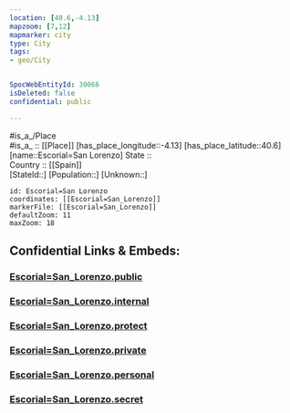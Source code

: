 ```yaml
---
location: [40.6,-4.13] 
mapzoom: [7,12] 
mapmarker: city 
type: City
tags:
- geo/City


SpocWebEntityId: 30066
isDeleted: false
confidential: public

---
```

#is_a_/Place  
#is_a_ :: [[Place]] 
[has_place_longitude::-4.13] 
[has_place_latitude::40.6] 
[name::Escorial=San Lorenzo] 
State ::  
Country :: [[Spain]]  
[StateId::] 
[Population::] 
[Unknown::] 


```leaflet
id: Escorial=San Lorenzo
coordinates: [[Escorial=San_Lorenzo]] 
markerFile: [[Escorial=San_Lorenzo]] 
defaultZoom: 11 
maxZoom: 18
```


## Confidential Links & Embeds: 

### [Escorial=San_Lorenzo.public](/_public/\Earth\Continent\Europe\Europe~South\Spain\Provinces~Spain\Madrid,Region\counties~Comunidadde_Madrid\Madrid,County\cities~MadridEscorial=San_Lorenzo.public.md) 

### [Escorial=San_Lorenzo.internal](/_internal/\Earth\Continent\Europe\Europe~South\Spain\Provinces~Spain\Madrid,Region\counties~Comunidadde_Madrid\Madrid,County\cities~MadridEscorial=San_Lorenzo.internal.md) 

### [Escorial=San_Lorenzo.protect](/_protect/\Earth\Continent\Europe\Europe~South\Spain\Provinces~Spain\Madrid,Region\counties~Comunidadde_Madrid\Madrid,County\cities~MadridEscorial=San_Lorenzo.protect.md) 

### [Escorial=San_Lorenzo.private](/_private/\Earth\Continent\Europe\Europe~South\Spain\Provinces~Spain\Madrid,Region\counties~Comunidadde_Madrid\Madrid,County\cities~MadridEscorial=San_Lorenzo.private.md) 

### [Escorial=San_Lorenzo.personal](/_personal/\Earth\Continent\Europe\Europe~South\Spain\Provinces~Spain\Madrid,Region\counties~Comunidadde_Madrid\Madrid,County\cities~MadridEscorial=San_Lorenzo.personal.md) 

### [Escorial=San_Lorenzo.secret](/_secret/\Earth\Continent\Europe\Europe~South\Spain\Provinces~Spain\Madrid,Region\counties~Comunidadde_Madrid\Madrid,County\cities~MadridEscorial=San_Lorenzo.secret.md)

